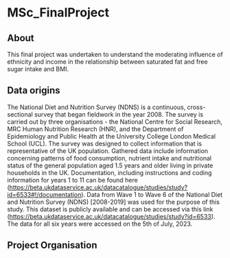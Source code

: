 # MSc_FinalProject

## About 
This final project was undertaken to understand the moderating influence of ethnicity and income in the relationship between saturated fat and free sugar intake and BMI. 

## Data origins 
The National Diet and Nutrition Survey (NDNS) is a continuous, cross-sectional survey that began fieldwork in the year 2008. The survey is carried out by three organisations - the National Centre for Social Research, MRC Human Nutrition Research (HNR), and the Department of Epidemiology and Public Health at the University College London Medical School (UCL). The survey was designed to collect information that is representative of the UK population. Gathered data include information concerning patterns of food consumption, nutrient intake and nutritional status of the general population aged 1.5 years and older living in private households in the UK. Documentation, including instructions and coding information for years 1 to 11 can be found here (https://beta.ukdataservice.ac.uk/datacatalogue/studies/study?id=6533#!/documentation). 
Data from Wave 1 to Wave 6 of the National Diet and Nutrition Survey (NDNS) [2008-2019] was used for the purpose of this study. This dataset is publicly available and can be accessed via this link (https://beta.ukdataservice.ac.uk/datacatalogue/studies/study?id=6533). The data for all six years were accessed on the 5th of July, 2023. 

## Project Organisation
